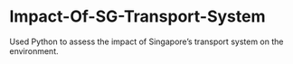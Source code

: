 # Impact-Of-SG-Transport-System
Used Python to assess the impact of Singapore’s transport system on the environment.
